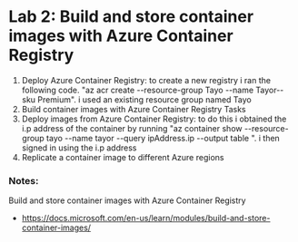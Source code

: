 # Lab 2: Build and store container images with Azure Container Registry

1. Deploy Azure Container Registry: to create a new registry i ran the following code. "az acr create --resource-group Tayo --name Tayor--sku Premium". i used an existing resource group named Tayo 
2. Build container images with Azure Container Registry Tasks
3. Deploy images from Azure Container Registry: to do this i obtained the i.p address of the container by running "az container show --resource-group  tayo --name tayor --query ipAddress.ip --output table ". i then signed in using the i.p address
4. Replicate a container image to different Azure regions

### Notes:

Build and store container images with Azure Container Registry
* https://docs.microsoft.com/en-us/learn/modules/build-and-store-container-images/
